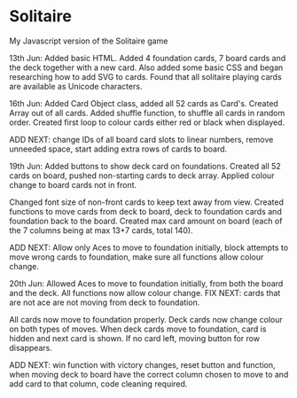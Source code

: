 # Solitaire
My Javascript version of the Solitaire game

13th Jun: Added basic HTML. Added 4 foundation cards, 7 board cards and the deck together with a new card.
Also added some basic CSS and began researching how to add SVG to cards.
Found that all solitaire playing cards are available as Unicode characters.

16th Jun: Added Card Object class, added all 52 cards as Card's.
Created Array out of all cards.
Added shuffle function, to shuffle all cards in random order.
Created first loop to colour cards either red or black when displayed.

ADD NEXT: change IDs of all board card slots to linear numbers, remove unneeded space, start adding extra rows of cards to board.

19th Jun: Added buttons to show deck card on foundations.
Created all 52 cards on board, pushed non-starting cards to deck array.
Applied colour change to board cards not in front.

Changed font size of non-front cards to keep text away from view.
Created functions to move cards from deck to board, deck to foundation cards and foundation back to the board.
Created max card amount on board (each of the 7 columns being at max 13+7 cards, total 140).

ADD NEXT: Allow only Aces to move to foundation initially, block attempts to move wrong cards to foundation, make sure all functions allow colour change.

20th Jun: Allowed Aces to move to foundation initially, from both the board and the deck. 
All functions now allow colour change.
FIX NEXT: cards that are not ace are not moving from deck to foundation.

All cards now move to foundation properly.
Deck cards now change colour on both types of moves.
When deck cards move to foundation, card is hidden and next card is shown. If no card left, moving button for row disappears.

ADD NEXT: win function with victory changes, reset button and function, when moving deck to board have the correct column chosen to move to and add card to that column, code cleaning required.